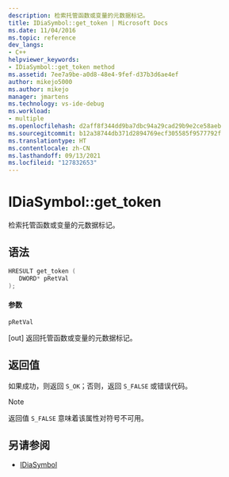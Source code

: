 ```yaml
---
description: 检索托管函数或变量的元数据标记。
title: IDiaSymbol::get_token | Microsoft Docs
ms.date: 11/04/2016
ms.topic: reference
dev_langs:
- C++
helpviewer_keywords:
- IDiaSymbol::get_token method
ms.assetid: 7ee7a9be-a0d8-48e4-9fef-d37b3d6ae4ef
author: mikejo5000
ms.author: mikejo
manager: jmartens
ms.technology: vs-ide-debug
ms.workload:
- multiple
ms.openlocfilehash: d2aff8f344dd9ba7dbc94a29cad29b9e2ce58aeb
ms.sourcegitcommit: b12a38744db371d2894769ecf305585f9577792f
ms.translationtype: HT
ms.contentlocale: zh-CN
ms.lasthandoff: 09/13/2021
ms.locfileid: "127832653"
---
```

# <a name="idiasymbolget_token"></a>IDiaSymbol::get_token
检索托管函数或变量的元数据标记。

## <a name="syntax"></a>语法

```C++
HRESULT get_token ( 
   DWORD* pRetVal
);
```

#### <a name="parameters"></a>参数
 `pRetVal`

[out] 返回托管函数或变量的元数据标记。

## <a name="return-value"></a>返回值
 如果成功，则返回 `S_OK`；否则，返回 `S_FALSE` 或错误代码。

> [!NOTE]
> 返回值 `S_FALSE` 意味着该属性对符号不可用。

## <a name="see-also"></a>另请参阅
- [IDiaSymbol](../../debugger/debug-interface-access/idiasymbol.md)
